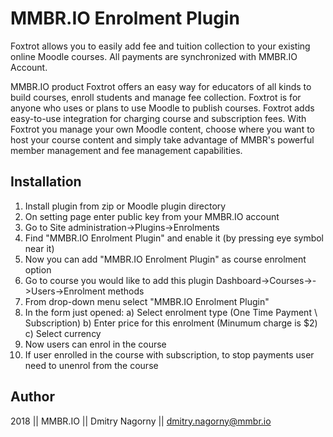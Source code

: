 # MMBR.IO Enrolment Plugin

Foxtrot allows you to easily add fee and tuition collection to your existing online Moodle courses. All payments are synchronized with MMBR.IO Account.

MMBR.IO product Foxtrot offers an easy way for educators of all kinds to build courses, enroll students and manage fee collection.
Foxtrot is for anyone who uses or plans to use Moodle to publish courses. Foxtrot adds easy-to-use integration for charging course and subscription fees. With Foxtrot you manage your own Moodle content, choose where you want to host your course content and simply take advantage of MMBR's powerful member management and fee management capabilities.


## Installation 

1) Install plugin from zip or Moodle plugin directory
2) On setting page enter public key from your MMBR.IO account
3) Go to Site administration->Plugins->Enrolments 
4) Find "MMBR.IO Enrolment Plugin" and enable it (by pressing eye symbol near it)
5) Now you can add "MMBR.IO Enrolment Plugin" as course enrolment option
6) Go to course you would like to add this plugin Dashboard->Courses-><CourseName>->Users->Enrolment methods
7) From drop-down menu select "MMBR.IO Enrolment Plugin" 
8) In the form just opened:
  a) Select enrolment type (One Time Payment \ Subscription)
  b) Enter price for this enrolment (Minumum charge is $2)
  c) Select currency 
9) Now users can enrol in the course
10) If user enrolled in the course with subscription, to stop payments user need to unenrol from the course


## Author

2018 || MMBR.IO || Dmitry Nagorny || dmitry.nagorny@mmbr.io


